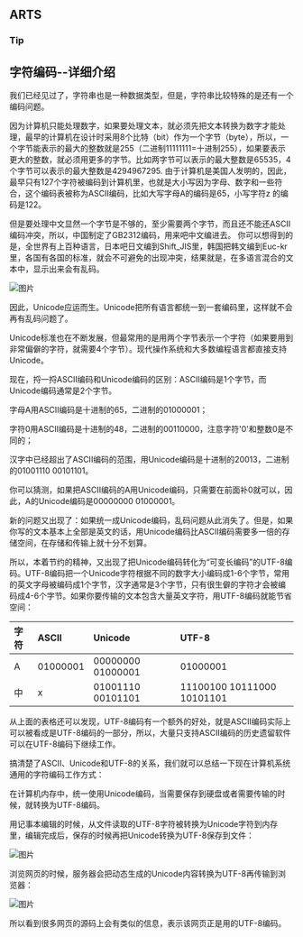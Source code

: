 ## ARTS

### Tip

## 字符编码--详细介绍

我们已经见过了，字符串也是一种数据类型，但是，字符串比较特殊的是还有一个编码问题。

因为计算机只能处理数字，如果要处理文本，就必须先把文本转换为数字才能处理，最早的计算机在设计时采用8个比特（bit）作为一个字节（byte），所以，一个字节能表示的最大的整数就是255（二进制11111111=十进制255），如果要表示更大的整数，就必须用更多的字节。比如两字节可以表示的最大整数是65535，4个字节可以表示的最大整数是4294967295.
由于计算机是美国人发明的，因此，最早只有127个字符被编码到计算机里，也就是大小写因为字母、数字和一些符合，这个编码表被称为ASCII编码，比如大写字母A的编码是65，小写字符z
的编码是122。

但是要处理中文显然一个字节是不够的，至少需要两个字节，而且还不能还ASCII编码冲突，所以，中国制定了GB2312编码，用来吧中文编进去。
你可以想得到的是，全世界有上百种语言，日本吧日文编到Shift_JIS里，韩国把韩文编到Euc-kr里，各国有各国的标准，就会不可避免的出现冲突，结果就是，在多语言混合的文本中，显示出来会有乱码。

![图片](https://uploader.shimo.im/f/7czPQ0XDrxo5BzfQ.png!thumbnail)

因此，Unicode应运而生。Unicode把所有语言都统一到一套编码里，这样就不会再有乱码问题了。

Unicode标准也在不断发展，但最常用的是用两个字节表示一个字符（如果要用到非常偏僻的字符，就需要4个字节）。现代操作系统和大多数编程语言都直接支持Unicode。

现在，捋一捋ASCII编码和Unicode编码的区别：ASCII编码是1个字节，而Unicode编码通常是2个字节。

字母A用ASCII编码是十进制的65，二进制的01000001；

字符0用ASCII编码是十进制的48，二进制的00110000，注意字符'0'和整数0是不同的；

汉字中已经超出了ASCII编码的范围，用Unicode编码是十进制的20013，二进制的01001110 00101101。

你可以猜测，如果把ASCII编码的A用Unicode编码，只需要在前面补0就可以，因此，A的Unicode编码是00000000 01000001。

新的问题又出现了：如果统一成Unicode编码，乱码问题从此消失了。但是，如果你写的文本基本上全部是英文的话，用Unicode编码比ASCII编码需要多一倍的存储空间，在存储和传输上就十分不划算。

所以，本着节约的精神，又出现了把Unicode编码转化为“可变长编码”的UTF-8编码。UTF-8编码把一个Unicode字符根据不同的数字大小编码成1-6个字节，常用的英文字母被编码成1个字节，汉字通常是3个字节，只有很生僻的字符才会被编码成4-6个字节。如果你要传输的文本包含大量英文字符，用UTF-8编码就能节省空间：

| 字符   | ASCII   | Unicode   | UTF-8   | 
|:----|:----|:----|:----|
| A   | 01000001   | 00000000 01000001   | 01000001   | 
| 中   | x   | 01001110 00101101   | 11100100 10111000 10101101   | 

从上面的表格还可以发现，UTF-8编码有一个额外的好处，就是ASCII编码实际上可以被看成是UTF-8编码的一部分，所以，大量只支持ASCII编码的历史遗留软件可以在UTF-8编码下继续工作。

搞清楚了ASCII、Unicode和UTF-8的关系，我们就可以总结一下现在计算机系统通用的字符编码工作方式：

在计算机内存中，统一使用Unicode编码，当需要保存到硬盘或者需要传输的时候，就转换为UTF-8编码。

用记事本编辑的时候，从文件读取的UTF-8字符被转换为Unicode字符到内存里，编辑完成后，保存的时候再把Unicode转换为UTF-8保存到文件：

![图片](https://uploader.shimo.im/f/4MnDVI0uOrUW48C8.png!thumbnail)

浏览网页的时候，服务器会把动态生成的Unicode内容转换为UTF-8再传输到浏览器：

![图片](https://uploader.shimo.im/f/t13WB4yAScoo080q.png!thumbnail)

所以看到很多网页的源码上会有类似<meta charset="UTF-8" />的信息，表示该网页正是用的UTF-8编码。




